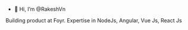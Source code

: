 - 👋 Hi, I’m @RakeshVn

Building product at Foyr.
Expertise in NodeJs, Angular, Vue Js, React Js

<!---
RakeshVn/RakeshVn is a ✨ special ✨ repository because its `README.md` (this file) appears on your GitHub profile.
You can click the Preview link to take a look at your changes.
--->
